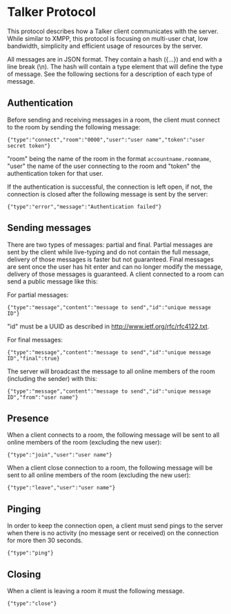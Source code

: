 # Talker Protocol
This protocol describes how a Talker client communicates with the server. While similar to XMPP, this protocol is focusing on multi-user chat, low bandwidth, simplicity and efficient usage of resources by the server.

All messages are in JSON format. They contain a hash ({...}) and end with a line break (\n). The hash will contain a type element that will define the type of message. See the following sections for a description of each type of message.

## Authentication
Before sending and receiving messages in a room, the client must connect to the room by sending the following message:

    {"type":"connect","room":"0000","user":"user name","token":"user secret token"}

"room" being the name of the room in the format <code>accountname.roomname</code>,
"user" the name of the user connecting to the room and
"token" the authentication token for that user.

If the authentication is successful, the connection is left open, if not, the connection is closed after the following message is sent by the server:

    {"type":"error","message":"Authentication failed"}

## Sending messages
There are two types of messages: partial and final. Partial messages are sent by the client while live-typing and do not contain the full message, delivery of those messages is faster but not guaranteed. Final messages are sent once the user has hit enter and can no longer modify the message, delivery of those messages is guaranteed.
A client connected to a room can send a public message like this:

For partial messages:

    {"type":"message","content":"message to send","id":"unique message ID"}

"id" must be a UUID as described in http://www.ietf.org/rfc/rfc4122.txt.

For final messages:

    {"type":"message","content":"message to send","id":"unique message ID","final":true}

The server will broadcast the message to all online members of the room (including the sender) with this:

    {"type":"message","content":"message to send","id":"unique message ID","from":"user name"}

## Presence
When a client connects to a room, the following message will be sent to all online members of the room (excluding the new user):

    {"type":"join","user":"user name"}

When a client close connection to a room, the following message will be sent to all online members of the room (excluding the new user):

    {"type":"leave","user":"user name"}

## Pinging
In order to keep the connection open, a client must send pings to the server when there is no activity (no message sent or received) on the connection for more then 30 seconds.

    {"type":"ping"}

## Closing
When a client is leaving a room it must the following message.

    {"type":"close"}
